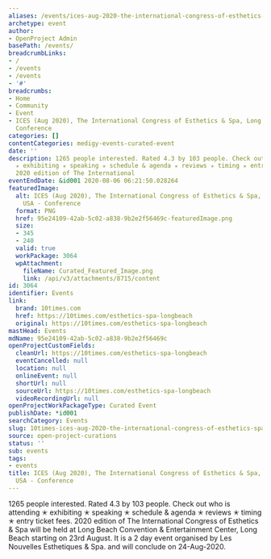 ```yaml
---
aliases: /events/ices-aug-2020-the-international-congress-of-esthetics-spa-long-beach-usa-conference
archetype: event
author:
- OpenProject Admin
basePath: /events/
breadcrumbLinks:
- /
- /events
- /events
- '#'
breadcrumbs:
- Home
- Community
- Event
- ICES (Aug 2020), The International Congress of Esthetics & Spa, Long Beach USA -
  Conference
categories: []
contentCategories: medigy-events-curated-event
date: ''
description: 1265 people interested. Rated 4.3 by 103 people. Check out who is attending
  ✭ exhibiting ✭ speaking ✭ schedule & agenda ✭ reviews ✭ timing ✭ entry ticket fees.
  2020 edition of The International
eventEndDate: &id001 2020-08-06 06:21:50.028264
featuredImage:
  alt: ICES (Aug 2020), The International Congress of Esthetics & Spa, Long Beach
    USA - Conference
  format: PNG
  href: 95e24109-42ab-5c02-a838-9b2e2f56469c-featuredImage.png
  size:
  - 345
  - 240
  valid: true
  workPackage: 3064
  wpAttachment:
    fileName: Curated_Featured_Image.png
    link: /api/v3/attachments/8715/content
id: 3064
identifier: Events
link:
  brand: 10times.com
  href: https://10times.com/esthetics-spa-longbeach
  original: https://10times.com/esthetics-spa-longbeach
mastHead: Events
mdName: 95e24109-42ab-5c02-a838-9b2e2f56469c
openProjectCustomFields:
  cleanUrl: https://10times.com/esthetics-spa-longbeach
  eventCancelled: null
  location: null
  onlineEvent: null
  shortUrl: null
  sourceUrl: https://10times.com/esthetics-spa-longbeach
  videoRecordingUrl: null
openProjectWorkPackageType: Curated Event
publishDate: *id001
searchCategory: Events
slug: 10times-ices-aug-2020-the-international-congress-of-esthetics-spa-long-beach-usa-conference
source: open-project-curations
status: ''
sub: events
tags:
- events
title: ICES (Aug 2020), The International Congress of Esthetics & Spa, Long Beach
  USA - Conference
---
```


1265 people interested. Rated 4.3 by 103 people. Check out who is attending ✭ exhibiting ✭ speaking ✭ schedule & agenda ✭ reviews ✭ timing ✭ entry ticket fees. 2020 edition of The International Congress of Esthetics & Spa will be held at Long Beach Convention & Entertainment Center, Long Beach starting on 23rd August. It is a 2 day event organised by Les Nouvelles Esthetiques & Spa. and will conclude on 24-Aug-2020.